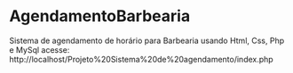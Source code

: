 # AgendamentoBarbearia
Sistema de agendamento de horário para Barbearia usando Html, Css, Php e MySql
acesse:
http://localhost/Projeto%20Sistema%20de%20agendamento/index.php
